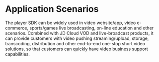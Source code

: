 # Application Scenarios

The player SDK can be widely used in video website/app, video e-commerce, sports/games live broadcasting, on-line education and other scenarios. Combined with JD Cloud VOD and live-broadcast products, it can provide customers with video pushing streaming/upload, storage, transcoding, distribution and other end-to-end one-stop short video solutions, so that customers can quickly have video business support capabilities.
